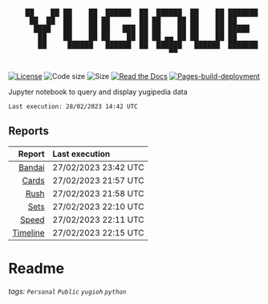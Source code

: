 <div align='center'>
    <br>
    <pre>
    ██    ██ ██    ██  ██████  ██  ██████  ██    ██ ███████ ██████  ██    ██ 
     ██  ██  ██    ██ ██       ██ ██    ██ ██    ██ ██      ██   ██  ██  ██  
      ████   ██    ██ ██   ███ ██ ██    ██ ██    ██ █████   ██████    ████   
       ██    ██    ██ ██    ██ ██ ██ ▄▄ ██ ██    ██ ██      ██   ██    ██    
       ██     ██████   ██████  ██  ██████   ██████  ███████ ██   ██    ██    
                                      ▀▀                                     
    </pre>
</div>

[![License](https://img.shields.io/github/license/guigoruiz1/yugiquery)](https://github.com/guigoruiz1/yugiquery/blob/main/LICENSE.md)
![Code size](https://img.shields.io/github/repo-size/guigoruiz1/yugiquery)
![Size](https://img.shields.io/github/languages/code-size/guigoruiz1/yugiquery)
[![Read the Docs](https://img.shields.io/readthedocs/yugiquery/latest)](https://yugiquery.readthedocs.io/en/latest/)
[![Pages-build-deployment](https://github.com/guigoruiz1/yugiquery/actions/workflows/pages/pages-build-deployment/badge.svg)](https://github.com/guigoruiz1/yugiquery/actions/workflows/pages/pages-build-deployment)

Jupyter notebook to query and display yugipedia data

    Last execution: 28/02/2023 14:42 UTC

## Reports

|                    Report | Last execution       |
| -------------------------:|:-------------------- |
| [Bandai](Bandai.html) | 27/02/2023 23:42 UTC |
| [Cards](Cards.html) | 27/02/2023 21:57 UTC |
| [Rush](Rush.html) | 27/02/2023 21:58 UTC |
| [Sets](Sets.html) | 27/02/2023 22:10 UTC |
| [Speed](Speed.html) | 27/02/2023 22:11 UTC |
| [Timeline](Timeline.html) | 27/02/2023 22:15 UTC |

# Readme


###### tags: `Personal` `Public` `yugioh` `python`
